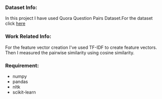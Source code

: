 <h3>Dataset Info:</h3>
<p>In this project I have used Quora Question Pairs Dataset.For the dataset click <a href='https://www.kaggle.com/datasets/quora/question-pairs-dataset'>here</a></p>
<h3>Work Related Info:</h3>
<p>For the feature vector creation I've used TF-IDF to create feature vectors.</br>Then I measured the pairwise similarity using cosine similarity.</p>

<h3>Requirement:</h3>
<ul>
  <li>numpy</li>
  <li>pandas</li>
  <li>nltk</li>
  <li>scikit-learn</li>
</ul>
